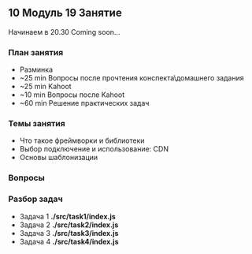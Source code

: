 ## 10 Модуль 19 Занятие

Начинаем в 20.30 Coming soon...

### План занятия

- Разминка
- ~25 min Вопросы после прочтения конспекта\домашнего задания
- ~25 min Kahoot
- ~10 min Вопросы после Kahoot
- ~60 min Решение практических задач

### Темы занятия

- Что такое фреймворки и библиотеки
- Выбор подключение и использование: CDN
- Основы шаблонизации

### Вопросы

### Разбор задач

- Задача 1 **./src/task1/index.js**
- Задача 2 **./src/task2/index.js**
- Задача 3 **./src/task3/index.js**
- Задача 4 **./src/task4/index.js**
